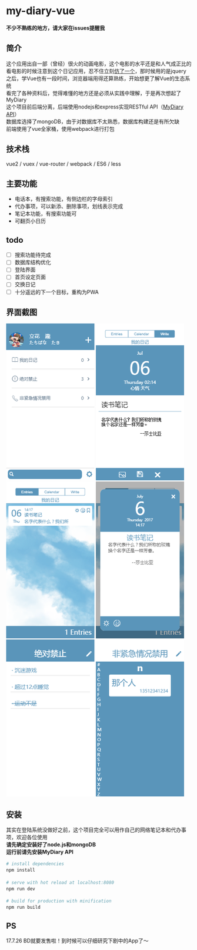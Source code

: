 # my-diary-vue   
**不少不熟练的地方，请大家在issues提醒我**    
## 简介
这个应用出自一部（曾经）很火的动画电影，这个电影的水平还是和人气成正比的    
看电影的时候注意到这个日记应用，忍不住立刻[仿了一个](https://github.com/ssshooter/MyDiary)，那时候用的是jquery             
之后，学Vue也有一段时间，浏览器端用得还算熟练，开始想更了解Vue的生态系统        
看完了各种资料后，觉得难懂的地方还是必须从实践中理解，于是再次想起了MyDiary        
这个项目前后端分离，后端使用nodejs和express实现RESTful API（[MyDiary API](https://github.com/ssshooter/MyDiary-API)）    
数据库选择了mongoDB，由于对数据库不太熟悉，数据库构建还是有所欠缺        
前端使用了vue全家桶，使用webpack进行打包    
## 技术栈    
vue2 / vuex / vue-router / webpack / ES6  / less     
## 主要功能
- 电话本，有搜索功能，有侧边栏的字母索引
- 代办事项，可以新添、删除事项，划线表示完成
- 笔记本功能，有搜索功能可
- 可翻页小日历
## todo
- [ ] 搜索功能待完成
- [ ] 数据库结构优化
- [ ] 登陆界面
- [ ] 首页设定页面
- [ ] 交换日记
- [ ] 十分遥远的下一个目标，重构为PWA
## 界面截图 
![ss1](screenshot/1.png)
![ss2](screenshot/2.png)
![ss3](screenshot/3.png)
![ss4](screenshot/4.png)
![ss5](screenshot/5.png)
![ss6](screenshot/6.png)
## 安装
其实在登陆系统没做好之前，这个项目完全可以用作自己的网络笔记本和代办事项，欢迎各位使用   
**请先确定安装好了node.js和mongoDB**   
**运行前请先安装MyDiary API**
``` bash
# install dependencies
npm install

# serve with hot reload at localhost:8080
npm run dev

# build for production with minification
npm run build
```
## PS
17.7.26 BD就要发售啦！到时候可以仔细研究下剧中的App了～
